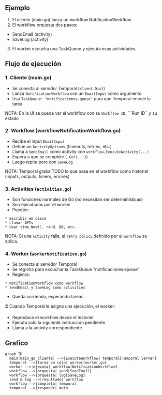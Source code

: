 ## Ejemplo
1. El cliente (main.go) lanza un workflow NotificationWorkflow.
2. El workflow orquesta dos pasos:
* SendEmail (activity)
* SaveLog (activity)
3. El worker escucha una TaskQueue y ejecuta esas actividades.

## Flujo de ejecución
### 1. Cliente (main.go)
* Se conecta al servidor Temporal (```client.Dial```)
* Lanza ```NotificationWorkflow``` con un ```EmailInput``` como argumento
* Usa ```TaskQueue: "notificaciones-queue"``` para que Temporal encole la tarea

NOTA: En la UI se puede ver el workflow con su ```Workflow ID```, ```Run ID`` y su estado

### 2. Workflow (workflowNotificationWorkflow.go)
* Recibe el input ```EmailInput```
* Define un ```ActivityOptions``` (timeouts, retries, etc.)
* Llama a ```SendEmail``` como activity con ```workflow.ExecuteActivity(...)```
* Espera a que se complete (```.Get(...)```)
* Luego repite pero con ```SaveLog```

NOTA: Temporal graba TODO lo que pasa en el workflow como historial (inputs, outputs, timers, errores)

### 3. Activities (```activities.go```)
* Son funciones normales de Go (no necesitan ser determinísticas)
* Son ejecutadas por el worker
* Pueden:
```
* Escribir en disco
* Llamar APIs
* Usar time.Now(), rand, DB, etc.
```
NOTA: Si una ```activity``` falla, el ```retry policy``` definido por el ```workflow``` se aplica.

### 4. Worker (```workerNotification.go```)
* Se conecta al servidor Temporal
* Se registra para escuchar la TaskQueue "notificaciones-queue"
* Registra:
```
* NotificationWorkflow como workflow
* SendEmail y SaveLog como activities
```
* Queda corriendo, esperando tareas

⏳ Cuando Temporal le asigna una ejecución, el worker:
* Reproduce el workflow desde el historial
* Ejecuta solo la siguiente instrucción pendiente
* Llama a la activity correspondiente


## Grafico
```mermaid
graph TD
  main[main_go_cliente] -->|ExecuteWorkflow| temporal[Temporal Server]
  temporal -->|tarea en cola| worker[worker.go]
  worker -->|ejecuta| workflow[NotificationWorkflow]
  workflow -->|orquesta| send[SendEmail]
  workflow -->|orquesta| log[SaveLog]
  send & log -->|resultado| workflow
  workflow -->|completa| temporal
  temporal -->|responde| main
```
